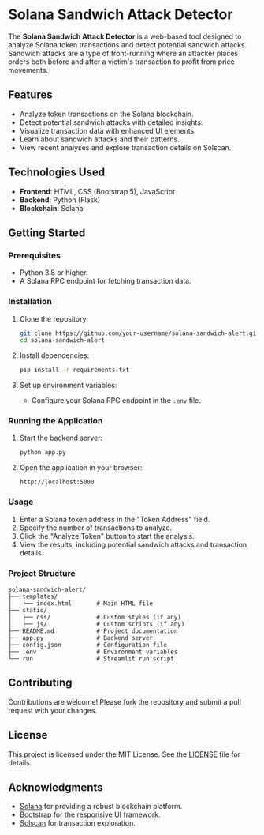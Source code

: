 # Solana Sandwich Attack Detector

The **Solana Sandwich Attack Detector** is a web-based tool designed to analyze Solana token transactions and detect potential sandwich attacks. Sandwich attacks are a type of front-running where an attacker places orders both before and after a victim's transaction to profit from price movements.

## Features

- Analyze token transactions on the Solana blockchain.
- Detect potential sandwich attacks with detailed insights.
- Visualize transaction data with enhanced UI elements.
- Learn about sandwich attacks and their patterns.
- View recent analyses and explore transaction details on Solscan.

## Technologies Used

- **Frontend**: HTML, CSS (Bootstrap 5), JavaScript
- **Backend**: Python (Flask)
- **Blockchain**: Solana

## Getting Started

### Prerequisites

- Python 3.8 or higher.
- A Solana RPC endpoint for fetching transaction data.

### Installation

1. Clone the repository:
   ```bash
   git clone https://github.com/your-username/solana-sandwich-alert.git
   cd solana-sandwich-alert
   ```

2. Install dependencies:
   ```bash
   pip install -r requirements.txt
   ```

3. Set up environment variables:
   - Configure your Solana RPC endpoint in the `.env` file.

### Running the Application

1. Start the backend server:
   ```bash
   python app.py
   ```

2. Open the application in your browser:
   ```
   http://localhost:5000
   ```



### Usage

1. Enter a Solana token address in the "Token Address" field.
2. Specify the number of transactions to analyze.
3. Click the "Analyze Token" button to start the analysis.
4. View the results, including potential sandwich attacks and transaction details.

### Project Structure

```
solana-sandwich-alert/
├── templates/
│   └── index.html       # Main HTML file
├── static/
│   ├── css/             # Custom styles (if any)
│   ├── js/              # Custom scripts (if any)
├── README.md            # Project documentation
├── app.py               # Backend server
├── config.json          # Configuration file
├── .env                 # Environment variables
└── run                  # Streamlit run script
```

## Contributing

Contributions are welcome! Please fork the repository and submit a pull request with your changes.

## License

This project is licensed under the MIT License. See the [LICENSE](LICENSE) file for details.

## Acknowledgments

- [Solana](https://solana.com) for providing a robust blockchain platform.
- [Bootstrap](https://getbootstrap.com) for the responsive UI framework.
- [Solscan](https://solscan.io) for transaction exploration.
